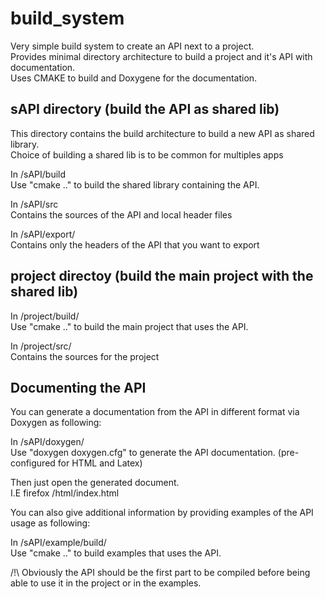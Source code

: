 # build_system

Very simple build system to create an API next to a project.   
Provides minimal directory architecture to build a project and it's API with documentation.    
Uses CMAKE to build and Doxygene for the documentation.    

## sAPI directory (build the API as shared lib)   

This directory contains the build architecture to build a new API as shared library.   
Choice of building a shared lib is to be common for multiples apps   

In /sAPI/build   
Use "cmake .." to build the shared library containing the API.  

In /sAPI/src   
Contains the sources of the API and local header files       

In /sAPI/export/   
Contains only the headers of the API that you want to export    

## project directoy (build the main project with the shared lib)    

In /project/build/    
Use "cmake .." to build the main project that uses the API.   

In /project/src/    
Contains the sources for the project   

## Documenting the API

You can generate a documentation from the API in different format via Doxygen as following:    

In /sAPI/doxygen/    
Use "doxygen doxygen.cfg" to generate the API documentation. (pre-configured for HTML and Latex)    

Then just open the generated document.    
I.E firefox /html/index.html    

You can also give additional information by providing examples of the API usage as following:    

In /sAPI/example/build/   
Use "cmake .." to build examples that uses the API.    

/!\ Obviously the API should be the first part to be compiled before being able to use it in the project or in the examples.    
